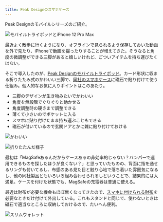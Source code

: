 ```yaml
---
title: Peak Designのスマホケース
---
```

Peak Designのモバイルシリーズのご紹介。

![](https://lh6.googleusercontent.com/g0I3DNrp72lDxklZDhVtS5Ahv7S8LunddiY9GU7ScTpNnVNvlUMfWPn74awbEjZbltfWnczkq99wNZzbPTg4ECQGXDWEQ4Ag4RWIPbJcH1N2N2DCTI8-q95CU3nqaWLPDWuI94rske46wiGZ3_rsbuSlf6SrYUPtsd9uHDho84LTevp0YN4chPiZRP_P "モバイルトライポッドとiPhone 12 Pro Max")

最近よく散歩に行くようになり、オフラインで見られるよう保存しておいた動画を外で見たり、iPhoneで動画を撮ったりすることが増えてきた。そうなると角度の微調整ができる三脚があると嬉しいけれど、ごついアイテムを持ち運びたくはない。

そこで導入したのが、[Peak Designのモバイルトライポッド](https://www.amazon.co.jp/dp/B09FRZPLL3)。カード形状に収まる折りたたみ式のかわいい三脚で、[同社のスマホケース](https://www.amazon.co.jp/dp/B09FP3HP7Z?)に磁石で貼り付けて使う仕組み。個人的なお気に入りポイントはこのあたり。

*   三脚のデザインが生き物みたいでかわいい
*   角度を無段階でぐりぐりと動かせる
*   角度調整時の硬さまで調整できる
*   薄くて小さいのでポケットに入る
*   スマホに貼り付けたまま持ち運ぶこともできる
*   磁石が付いているので玄関ドアとかに雑に貼り付けておける

![](https://lh3.googleusercontent.com/W3bxGLbLh4Ml_GmdJ1LgmaFOF5N_8ad4LsmgpHL4BtWzHHxEwcjj0bVCqOEHihjCvLtwlZEODy4xQ_88EViTVRzuEVvlXjDTt-ZSLIr4Y7L2iwgeWOqmJSHNyR5GhIva_uUVMOiCPlf96dhzMJWBMQ5y9JJe6fu1eFzHAxMyZAvjEWlblNM92kmJ_t8- "かわいい")

![](https://lh6.googleusercontent.com/yy24kJGi8X7WDKM28hJm48FrISN_Ilr6-0PxDmxzri292RgYtu5U-wDNF0lIysTEPpAKxZL4Xa2-X0DoY-RP6ENhnyxF3mD64ix-o9nLCJNPxqGous1W6o7JqRYjxvYImcRfO9HeT4PFfy53QH-BMJHD8N_woLkPb8NtuppQWc7trFAP9lvSq04st9Ck "折りたたんだ様子")

最初は「MagSafeあるんだからケースあるの非効率的じゃない？バンパーで運用できるものを探したほうが良くない？」と思っていたものの、背面に指を通せるリングも付いてるし、布感のある見た目と触り心地で落ち着いた雰囲気になるし、他の同社製品ともいろいろ組み合わせられるしということで、結果的には大満足。ケースを付けた状態でも、MagSafeの充電器は普通に使える。

最近は財布が必要な機会もほぼ無くなってきたので、[スマホに付けられる財布](https://www.amazon.co.jp/dp/B09FSGW671)を必要なときだけ付けて外出している。これもスタンドと同じで、使わないときは磁石で適当なところに収納しておけるので、たいへん便利。

![](https://lh5.googleusercontent.com/pmcFi93BW3fwg_mYmGnkPah8aVC0J71TFfMjwjvs0ei-VZ9MhHWYRHtjeT_sqeNKQ8WvUVRJjphsfGH4uBin7ke2h4sp9caCW1DSr9OyiASiLqzpnw-nDtiKDWkb3dGx2nQwD3TTsABz3_cdZmINESx6_3SkhBdHhDUN-9v54q9uaMSvrhLago2g4Rpd "スリムウォレット")
